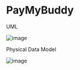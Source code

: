 # PayMyBuddy

UML

![image](https://user-images.githubusercontent.com/96872503/192107496-c74e537a-1bdd-4afa-a051-e815ef584656.png)

Physical Data Model

![image](https://user-images.githubusercontent.com/96872503/192109104-581ca98f-4cd7-4eb8-8a5d-b8a0e5bd9b32.png)
